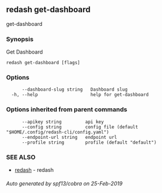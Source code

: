 ## redash get-dashboard

get-dashboard

### Synopsis

Get Dashboard

```
redash get-dashboard [flags]
```

### Options

```
      --dashboard-slug string   Dashboard slug
  -h, --help                    help for get-dashboard
```

### Options inherited from parent commands

```
      --apikey string         api key
      --config string         config file (default "$HOME/.config/redash-cli/config.yaml")
      --endpoint-url string   endpoint url
      --profile string        profile (default "default")
```

### SEE ALSO

* [redash](redash.md)	 - redash

###### Auto generated by spf13/cobra on 25-Feb-2019
